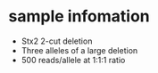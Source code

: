 # sample infomation

- Stx2 2-cut deletion
- Three alleles of a large deletion
- 500 reads/allele at 1:1:1 ratio
